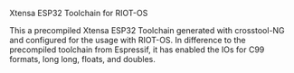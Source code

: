 Xtensa ESP32 Toolchain for RIOT-OS

This a precompiled Xtensa ESP32 Toolchain generated with crosstool-NG and configured for the usage with RIOT-OS. In difference to the precompiled toolchain from Espressif, it has enabled the IOs for C99 formats, long long, floats, and doubles.
